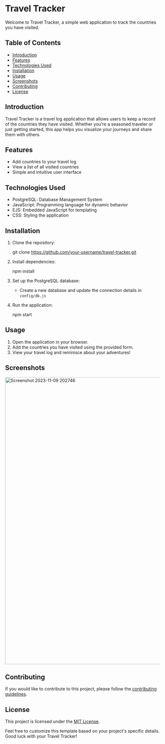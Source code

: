 


# Travel Tracker

Welcome to Travel Tracker, a simple web application to track the countries you have visited.

## Table of Contents
- [Introduction](#introduction)
- [Features](#features)
- [Technologies Used](#technologies-used)
- [Installation](#installation)
- [Usage](#usage)
- [Screenshots](#screenshots)
- [Contributing](#contributing)
- [License](#license)

## Introduction

Travel Tracker is a travel log application that allows users to keep a record of the countries they have visited. Whether you're a seasoned traveler or just getting started, this app helps you visualize your journeys and share them with others.

## Features

- Add countries to your travel log
- View a list of all visited countries
- Simple and intuitive user interface

## Technologies Used

- PostgreSQL: Database Management System
- JavaScript: Programming language for dynamic behavior
- EJS: Embedded JavaScript for templating
- CSS: Styling the application

## Installation

1. Clone the repository:
   
   git clone https://github.com/your-username/travel-tracker.git
  

2. Install dependencies:
   
   npm install
   

3. Set up the PostgreSQL database:
   - Create a new database and update the connection details in `config/db.js`

4. Run the application:
   
   npm start
   

## Usage

1. Open the application in your browser.
2. Add the countries you have visited using the provided form.
3. View your travel log and reminisce about your adventures!

## Screenshots

<img width="933" alt="Screenshot 2023-11-09 202746" src="https://github.com/SarthakJaiswal001/travel_tracker/assets/96002671/de357977-5926-4d26-a4f6-b0416381b95a">


## Contributing

If you would like to contribute to this project, please follow the [contributing guidelines](CONTRIBUTING.md).

## License

This project is licensed under the [MIT License](LICENSE).

Feel free to customize this template based on your project's specific details. Good luck with your Travel Tracker!
